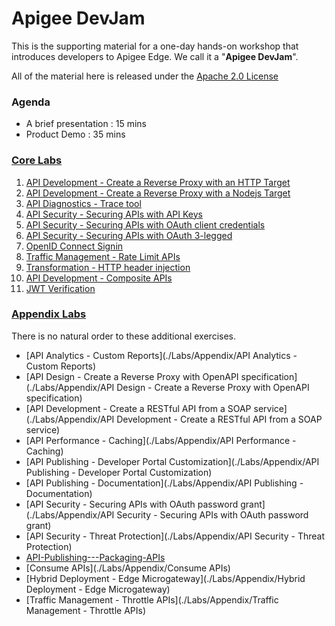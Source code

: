 # Apigee DevJam
This is the supporting material for a one-day hands-on workshop that introduces developers to Apigee Edge. We call it a "**Apigee DevJam**".

All of the material here is released under the [Apache 2.0 License](./LICENSE)

### Agenda
* A brief presentation : 15 mins
* Product Demo : 35 mins

### [Core Labs](./Labs/Core)
1. [API Development - Create a Reverse Proxy with an HTTP Target](./Labs/Core/01-Create-a-Reverse-Proxy)
2. [API Development - Create a Reverse Proxy with a Nodejs Target](./Labs/Core/02-Proxy-with-Nodejs-Target)
3. [API Diagnostics - Trace tool                    ](./Labs/Core/03-Trace-tool)
4. [API Security - Securing APIs with API Keys      ](./Labs/Core/04-Securing-APIs-with-API-Keys)
5. [API Security - Securing APIs with OAuth client credentials](./Labs/Core/05-Securing-APIs-with-OAuth-client-creds)
6. [API Security - Securing APIs with OAuth 3-legged](./Labs/Core/06-Securing-APIs-with-OAuth-3-legged)
7. [OpenID Connect Signin                           ](./Labs/Core/07-OpenID-Connect-Signin)
8. [Traffic Management - Rate Limit APIs            ](./Labs/Core/08-Rate-Limit-APIs)
9. [Transformation - HTTP header injection          ](./Labs/Core/09-HTTP-header-injection)
10. [API Development - Composite APIs               ](./Labs/Core/10-Composite-APIs)
11. [JWT Verification                               ](./Labs/Core/11-JWT-Verification)


### [Appendix Labs](./Labs/Appendix)

There is no natural order to these additional exercises.

* [API Analytics - Custom Reports](./Labs/Appendix/API Analytics - Custom Reports)
* [API Design - Create a Reverse Proxy with OpenAPI specification](./Labs/Appendix/API Design - Create a Reverse Proxy with OpenAPI specification)
* [API Development - Create a RESTful API from a SOAP service](./Labs/Appendix/API Development - Create a RESTful API from a SOAP service)
* [API Performance - Caching](./Labs/Appendix/API Performance - Caching)
* [API Publishing - Developer Portal Customization](./Labs/Appendix/API Publishing - Developer Portal Customization)
* [API Publishing - Documentation](./Labs/Appendix/API Publishing - Documentation)
* [API Security - Securing APIs with OAuth password grant](./Labs/Appendix/API Security - Securing APIs with OAuth password grant)
* [API Security - Threat Protection](./Labs/Appendix/API Security - Threat Protection)
* [API-Publishing---Packaging-APIs](./Labs/Appendix/API-Publishing---Packaging-APIs)
* [Consume APIs](./Labs/Appendix/Consume APIs)
* [Hybrid Deployment - Edge Microgateway](./Labs/Appendix/Hybrid Deployment - Edge Microgateway)
* [Traffic Management - Throttle APIs](./Labs/Appendix/Traffic Management - Throttle APIs)



